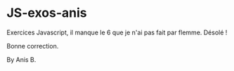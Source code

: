 # JS-exos-anis

Exercices Javascript, il manque le 6 que je n'ai pas fait par flemme. Désolé !

Bonne correction.

By Anis B.
